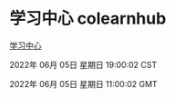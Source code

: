# 学习中心 colearnhub
[学习中心](http://59.174.27.195:56308/colearnhub/)

2022年 06月 05日 星期日 19:00:02 CST

2022年 06月 05日 星期日 11:00:02 GMT

